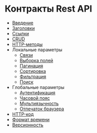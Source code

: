 # Контракты Rest API

* [Введение](intro.md)
* [Заголовки](header.md)
* [Ссылки](url.md)
* [CRUD](crud.md)
* [HTTP-методы](method.md)
* Локальные параметры
    * [Связи](relation.md)
    * [Выборка полей](fields.md)
    * [Пагинация](pagination.md)
    * [Сортировка](sort.md)
    * [Фильтрация](condition.md)
    * [Поиск](search.md)
* Глобальные параметры
    * [Аутентификация](authenticate.md)
    * [Часовой пояс](time-zone.md)
    * [Мультиязычность](language.md)
    * [Отпечаток браузера](agent-fingerprint.md)
* [HTTP-код](http-code.md)
* [Формат времени](time-format.md)
* [Версионность](version.md)
